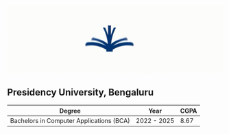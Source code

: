 ![Presidency University](pu.gif)
## Presidency University, Bengaluru

| Degree | Year        | CGPA |
|--------|-------------|------|
| Bachelors in Computer Applications (BCA) | 2022 - 2025 | 8.67 |




